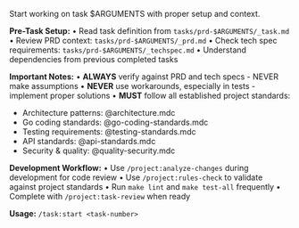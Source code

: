 Start working on task $ARGUMENTS with proper setup and context.

**Pre-Task Setup:**
• Read task definition from `tasks/prd-$ARGUMENTS/_task.md`
• Review PRD context: `tasks/prd-$ARGUMENTS/_prd.md`
• Check tech spec requirements: `tasks/prd-$ARGUMENTS/_techspec.md`
• Understand dependencies from previous completed tasks

**Important Notes:**
• **ALWAYS** verify against PRD and tech specs - NEVER make assumptions
• **NEVER** use workarounds, especially in tests - implement proper solutions
• **MUST** follow all established project standards:

- Architecture patterns: @architecture.mdc
- Go coding standards: @go-coding-standards.mdc
- Testing requirements: @testing-standards.mdc
- API standards: @api-standards.mdc
- Security & quality: @quality-security.mdc

**Development Workflow:**
• Use `/project:analyze-changes` during development for code review
• Use `/project:rules-check` to validate against project standards
• Run `make lint` and `make test-all` frequently
• Complete with `/project:task-review` when ready

**Usage:** `/task:start <task-number>`

